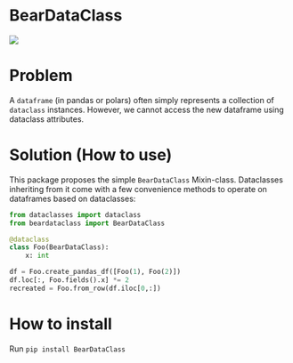 # BearDataClass

![](README.assets/2024-01-28-00-09-10.png)

# Problem

A `dataframe` (in pandas or polars) often simply represents a collection of `dataclass` instances. However, we cannot access the new dataframe using dataclass attributes.

# Solution (How to use)

This package proposes the simple `BearDataClass` Mixin-class. Dataclasses inheriting from it come with a few convenience methods to operate on dataframes based on dataclasses:

```python
from dataclasses import dataclass
from beardataclass import BearDataClass

@dataclass
class Foo(BearDataClass):
    x: int

df = Foo.create_pandas_df([Foo(1), Foo(2)])
df.loc[:, Foo.fields().x] *= 2
recreated = Foo.from_row(df.iloc[0,:])
```

# How to install

Run `pip install BearDataClass`
